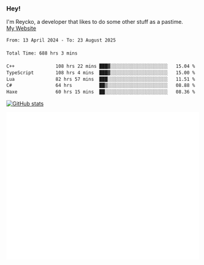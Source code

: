 ### Hey!
I'm Reycko, a developer that likes to do some other stuff as a pastime.  
[My Website](https://reycko.root.sx)

<!--START_SECTION:wakasection-->

```txt
From: 13 April 2024 - To: 23 August 2025

Total Time: 688 hrs 3 mins

C++               108 hrs 22 mins ███▓░░░░░░░░░░░░░░░░░░░░░   15.04 %
TypeScript        108 hrs 4 mins  ███▓░░░░░░░░░░░░░░░░░░░░░   15.00 %
Lua               82 hrs 57 mins  ███░░░░░░░░░░░░░░░░░░░░░░   11.51 %
C#                64 hrs          ██▒░░░░░░░░░░░░░░░░░░░░░░   08.88 %
Haxe              60 hrs 15 mins  ██░░░░░░░░░░░░░░░░░░░░░░░   08.36 %
```

<!--END_SECTION:wakasection-->

[![GitHub stats](https://github-readme-stats.vercel.app/api?username=Reycko&show_icons=true&theme=dark&hide_title=true&count_private=true)](https://github.com/anuraghazra/github-readme-stats)

![Metrics](/github-metrics.svg)
